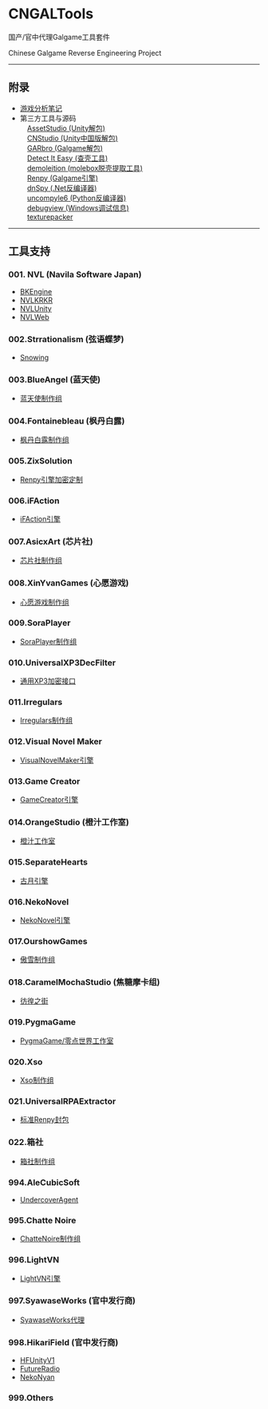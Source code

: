 # CNGALTools

国产/官中代理Galgame工具套件

Chinese Galgame Reverse Engineering Project

---

## 附录
* [游戏分析笔记](https://github.com/YeLikesss/CNGALReverseNote)
* 第三方工具与源码<br>
&emsp;[AssetStudio (Unity解包)](https://github.com/Perfare/AssetStudio)<br>
&emsp;[CNStudio (Unity中国版解包)](https://github.com/RazTools/Studio)<br>
&emsp;[GARbro (Galgame解包)](https://github.com/crskycode/GARbro)<br>
&emsp;[Detect It Easy (查壳工具)](https://github.com/horsicq/Detect-It-Easy)<br>
&emsp;[demoleition (molebox脱壳提取工具)](https://lifeinhex.com/category/tools/)<br>
&emsp;[Renpy (Galgame引擎)](https://github.com/renpy/renpy)<br>
&emsp;[dnSpy (.Net反编译器)](https://github.com/dnSpyEx/dnSpy)<br>
&emsp;[uncompyle6 (Python反编译器)](https://github.com/rocky/python-uncompyle6)<br>
&emsp;[debugview (Windows调试信息)](https://learn.microsoft.com/zh-cn/sysinternals/downloads/debugview)<br>
&emsp;[texturepacker](https://www.codeandweb.com/texturepacker)<br>

---

## 工具支持
### 001. NVL (Navila Software Japan)
* [BKEngine](./001.NVL/BKEngine/Manual.md)
* [NVLKRKR](./001.NVL/NVLKrkr2/Manual.md)
* [NVLUnity](./001.NVL/NVLUnity/Manual.md)
* [NVLWeb](./001.NVL/NVLWeb/Manual.md)
### 002.Strrationalism (弦语蝶梦)
* [Snowing](./002.Strrationalism/Snowing/Manual.md)
### 003.BlueAngel (蓝天使)
* [蓝天使制作组](./003.BlueAngel/Manual.md)
### 004.Fontainebleau (枫丹白露)
* [枫丹白露制作组](./004.Fontainebleau/Manual.md)
### 005.ZixSolution
* [Renpy引擎加密定制](./005.ZixSolution/Manual.md)
### 006.iFAction
* [iFAction引擎](./006.iFAction/iFActionTool/Manual.md)
### 007.AsicxArt (芯片社)
* [芯片社制作组](./007.AsicxArt/Manual.md)
### 008.XinYvanGames (心愿游戏)
* [心愿游戏制作组](./008.XinYvanGames/Manual.md)
### 009.SoraPlayer
* [SoraPlayer制作组](./009.SoraPlayer/Manual.md)
### 010.UniversalXP3DecFilter
* [通用XP3加密接口](./010.UniversalXP3DecFilter/Manual.md)
### 011.Irregulars
* [Irregulars制作组](./011.Irregulars/Manual.md)
### 012.Visual Novel Maker
* [VisualNovelMaker引擎](./012.VisualNovelMaker/Manual.md)
### 013.Game Creator
* [GameCreator引擎](./013.GameCreatorTool/Manual.md)
### 014.OrangeStudio (橙汁工作室)
* [橙汁工作室](./014.OrangeStudio/Manual.md)
### 015.SeparateHearts
* [古月引擎](./015.SeparateHearts/SeparateHeartsEngineExtractor/Manual.md)
### 016.NekoNovel
* [NekoNovel引擎](./016.NekoNovel/NekoNovel/Manual.md)
### 017.OurshowGames
* [傲雪制作组](./017.OurshowGames/Manual.md)
### 018.CaramelMochaStudio (焦糖摩卡组)
* [彷徨之街](./018.CaramelMochaStudio/TheStreetOfAdriftToolkit/Manual.md)
### 019.PygmaGame
* [PygmaGame/零点世界工作室](./019.PygmaGame/Manual.md)
### 020.Xso
* [Xso制作组](./020.Xso/Manual.md)
### 021.UniversalRPAExtractor
* [标准Renpy封包](./021.UniversalRPAExtractor/Manual.md)
### 022.箱社
* [箱社制作组](./022.XiangShe/Manual.md)
### 994.AleCubicSoft
* [UndercoverAgent](./994.AleCubicSoft/UndercoverAgent/Manual.md)
### 995.Chatte Noire
* [ChatteNoire制作组](./995.Chatte%20Noire/Manual.md)
### 996.LightVN
* [LightVN引擎](./996.LightVN/LightVN/Manual.md)
### 997.SyawaseWorks (官中发行商)
* [SyawaseWorks代理](./997.SyawaseWorks/Manual.md)
### 998.HikariField (官中发行商)
* [HFUnityV1](./998.HikariField/HFUnityV1/Manual.md)
* [FutureRadio](./998.HikariField/FutureRadio/Manual.md)
* [NekoNyan](./998.HikariField/NekoNyan/Manual.md)
### 999.Others

